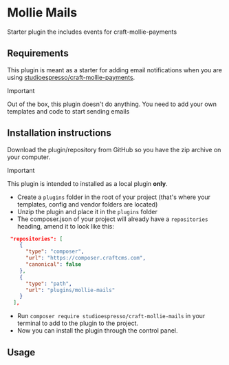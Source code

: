 # Mollie Mails

Starter plugin the includes events for craft-mollie-payments

## Requirements

This plugin is meant as a starter for adding email notifications when you are using [studioespresso/craft-mollie-payments](https://github.com/studioespresso/craft-mollie-payments).

> [!IMPORTANT]  
> Out of the box, this plugin doesn't do anything.
> You need to add your own templates and code to start sending emails


## Installation instructions

Download the plugin/repository from GitHub so you have the zip archive on your computer.

> [!IMPORTANT]  
> This plugin is intended to installed as a local plugin **only**.

- Create a `plugins` folder in the root of your project (that's where your templates, config and vendor folders are located)
- Unzip the plugin and place it in the `plugins` folder
- The composer.json of your project will already have a ``repositories`` heading, amend it to look like this:
````json
 "repositories": [
    {
      "type": "composer",
      "url": "https://composer.craftcms.com",
      "canonical": false
    },
    {
      "type": "path",
      "url": "plugins/mollie-mails"
    }
  ],
````
- Run ``composer require studioespresso/craft-mollie-mails`` in your terminal to add to the plugin to the project.
- Now you can install the plugin through the control panel.

## Usage


